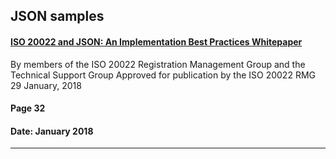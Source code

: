 
## JSON samples

#### [ISO 20022 and JSON: An Implementation Best Practices Whitepaper](https://www.iso20022.org/sites/default/files/documents/general/ISO20022_API_JSON_Whitepaper_Final_20180129.pdf)

By members of the ISO 20022 Registration Management Group and the Technical Support Group
Approved for publication by the ISO 20022 RMG 29 January, 2018

#### Page  32
#### Date: January 2018
---


